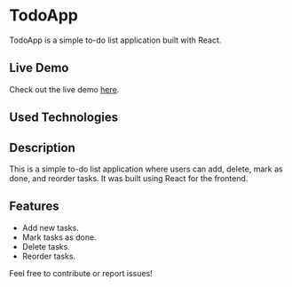 # TodoApp

TodoApp is a simple to-do list application built with React.

## Live Demo

Check out the live demo [here](https://reactodoappbygmk.netlify.app/).

## Used Technologies

[](https://user-images.githubusercontent.com/25181517/183897015-94a058a6-b86e-4e42-a37f-bf92061753e5.png)
[](https://user-images.githubusercontent.com/25181517/117447155-6a868a00-af3d-11eb-9cfe-245df15c9f3f.png)
[](https://github.com/marwin1991/profile-technology-icons/assets/62091613/b40892ef-efb8-4b0e-a6b5-d1cfc2f3fc35)
[](https://user-images.githubusercontent.com/25181517/192158954-f88b5814-d510-4564-b285-dff7d6400dad.png)
[](https://user-images.githubusercontent.com/25181517/183898674-75a4a1b1-f960-4ea9-abcb-637170a00a75.png)



## Description

This is a simple to-do list application where users can add, delete, mark as done, and reorder tasks. It was built using React for the frontend.

## Features

- Add new tasks.
- Mark tasks as done.
- Delete tasks.
- Reorder tasks.

Feel free to contribute or report issues!
